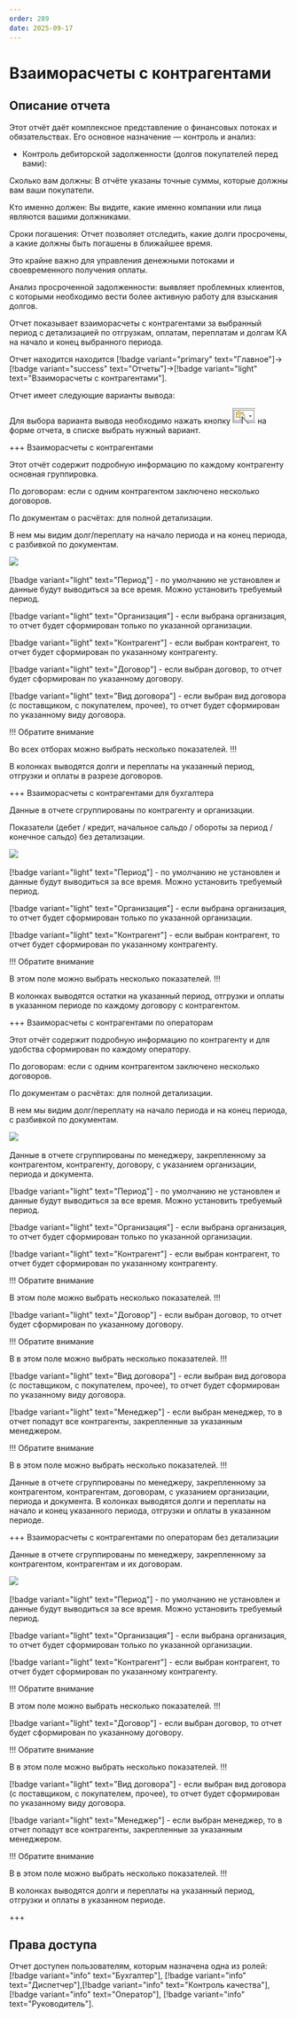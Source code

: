 ```yaml
---
order: 289
date: 2025-09-17
---
```

# Взаиморасчеты с контрагентами

## Описание отчета

Этот отчёт даёт комплексное представление о финансовых потоках и обязательствах. Его основное назначение — контроль и анализ:

- Контроль дебиторской задолженности (долгов покупателей перед вами):

Сколько вам должны: В отчёте указаны точные суммы, которые должны вам ваши покупатели.

Кто именно должен: Вы видите, какие именно компании или лица являются вашими должниками.

Сроки погашения: Отчет позволяет отследить, какие долги просрочены, а какие должны быть погашены в ближайшее время. 

Это крайне важно для управления денежными потоками и своевременного получения оплаты.

Анализ просроченной задолженности: выявляет проблемных клиентов, с которыми необходимо вести более активную работу для взыскания долгов.

Отчет показывает взаиморасчеты с контрагентами за выбранный период с детализацией по отгрузкам, оплатам, переплатам и долгам КА на начало и конец выбранного периода.

Отчет находится находится [!badge variant="primary" text="Главное"]->[!badge variant="success" text="Отчеты"]->[!badge variant="light" text="Взаиморасчеты с контрагентами"].

Отчет имеет следующие варианты вывода:

Для выбора варианта вывода необходимо нажать кнопку ![](\images\изменения\долги.jpg) на форме отчета, в списке выбрать нужный вариант.

+++ Взаиморасчеты с контрагентами

Этот отчёт содержит подробную информацию по каждому контрагенту основная группировка.

По договорам: если с одним контрагентом заключено несколько договоров.

По документам о расчётах: для полной детализации.

В нем мы видим долг/переплату на начало периода и на конец периода, с разбивкой по документам.

![](/images/Отчет_взаиморасчеты_с_ка.jpg)

[!badge variant="light" text="Период"] - по умолчанию не установлен и данные будут выводиться за все время. Можно установить требуемый период.

[!badge variant="light" text="Организация"] - если выбрана организация, то отчет будет сформирован только по указанной организации. 

[!badge variant="light" text="Контрагент"] - если выбран контрагент, то отчет будет сформирован по указанному контрагенту. 

[!badge variant="light" text="Договор"] - если выбран договор, то отчет будет сформирован по указанному договору. 

[!badge variant="light" text="Вид договора"] - если выбран вид договора (с поставщиком, с покупателем, прочее), то отчет будет сформирован по указанному виду договора.

!!! Обратите внимание

Во всех отборах можно выбрать несколько показателей.
!!!

В колонках выводятся долги и переплаты на указанный период, отгрузки и оплаты в разрезе договоров.

+++ Взаиморасчеты с контрагентами для бухгалтера

Данные в отчете сгруппированы по контрагенту и организации.

Показатели (дебет / кредит, начальное сальдо / обороты за период / конечное сальдо) без детализации.

![](/images/Отчет_взаиморасчеты_с_ка_для_бух.jpg)

[!badge variant="light" text="Период"] - по умолчанию не установлен и данные будут выводиться за все время. Можно установить требуемый период.

[!badge variant="light" text="Организация"] - если выбрана организация, то отчет будет сформирован только по указанной организации. 

[!badge variant="light" text="Контрагент"] - если выбран контрагент, то отчет будет сформирован по указанному контрагенту.

!!! Обратите внимание

В этом поле можно выбрать несколько показателей.
!!!

В колонках выводятся остатки на указанный период, отгрузки и оплаты в указанном периоде по каждому договору с контрагентом.

+++ Взаиморасчеты с контрагентами по операторам

Этот отчёт содержит подробную информацию по контрагенту и для удобства сформирован по каждому оператору.

По договорам: если с одним контрагентом заключено несколько договоров.

По документам о расчётах: для полной детализации.

В нем мы видим долг/переплату на начало периода и на конец периода, с разбивкой по документам.

![](/images/Отчет_взаиморасчеты_с_ка_по_операторам.jpg)

Данные в отчете сгруппированы по менеджеру, закрепленному за контрагентом, контрагенту, договору, с указанием организации, периода и документа. 

[!badge variant="light" text="Период"] - по умолчанию не установлен и данные будут выводиться за все время. Можно установить требуемый период.

[!badge variant="light" text="Организация"] - если выбрана организация, то отчет будет сформирован только по указанной организации. 

[!badge variant="light" text="Контрагент"] - если выбран контрагент, то отчет будет сформирован по указанному контрагенту. 

!!! Обратите внимание

В этом поле можно выбрать несколько показателей.
!!!

[!badge variant="light" text="Договор"] - если выбран договор, то отчет будет сформирован по указанному договору. 

!!! Обратите внимание

В в этом поле можно выбрать несколько показателей.
!!!

[!badge variant="light" text="Вид договора"] - если выбран вид договора (с поставщиком, с покупателем, прочее), то отчет будет сформирован по указанному виду договора.

[!badge variant="light" text="Менеджер"] - если выбран менеджер, то в отчет попадут все контрагенты, закрепленные за указанным менеджером.

!!! Обратите внимание

В в этом поле можно выбрать несколько показателей.
!!!

Данные в отчете сгруппированы по менеджеру, закрепленному за контрагентом, контрагентам, договорам, с указанием организации, периода и документа. 
В колонках выводятся долги и переплаты на начало и конец указанного периода, отгрузки и оплаты в указанном периоде.

+++ Взаиморасчеты с контрагентами по операторам без детализации

Данные в отчете сгруппированы по менеджеру, закрепленному за контрагентом, контрагентам и их договорам. 

![](/images/Отчет_взаиморасчеты_с_ка_по_операторам_без_детализ.jpg)

[!badge variant="light" text="Период"] - по умолчанию не установлен и данные будут выводиться за все время. Можно установить требуемый период.

[!badge variant="light" text="Организация"] - если выбрана организация, то отчет будет сформирован только по указанной организации. 

[!badge variant="light" text="Контрагент"] - если выбран контрагент, то отчет будет сформирован по указанному контрагенту. 

!!! Обратите внимание

В этом поле можно выбрать несколько показателей.
!!!

[!badge variant="light" text="Договор"] - если выбран договор, то отчет будет сформирован по указанному договору. 

!!! Обратите внимание

В в этом поле можно выбрать несколько показателей.
!!!

[!badge variant="light" text="Вид договора"] - если выбран вид договора (с поставщиком, с покупателем, прочее), то отчет будет сформирован по указанному виду договора.

[!badge variant="light" text="Менеджер"] - если выбран менеджер, то в отчет попадут все контрагенты, закрепленные за указанным менеджером.

!!! Обратите внимание

В в этом поле можно выбрать несколько показателей.
!!!

В колонках выводятся долги и переплаты на указанный период, отгрузки и оплаты в указанном периоде.

+++

## Права доступа

Отчет доступен пользователям, которым назначена одна из ролей: [!badge variant="info" text="Бухгалтер"], [!badge variant="info" text="Диспетчер"],[!badge variant="info" text="Контроль качества"], [!badge variant="info" text="Оператор"], [!badge variant="info" text="Руководитель"].

